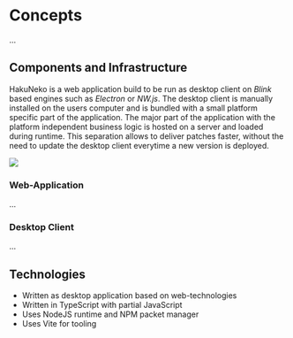# Concepts

...

## Components and Infrastructure

HakuNeko is a web application build to be run as desktop client on _Blink_ based engines such as _Electron_ or _NW.js_.
The desktop client is manually installed on the users computer and is bundled with a small platform specific part of the application.
The major part of the application with the platform independent business logic is hosted on a server and loaded during runtime.
This separation allows to deliver patches faster, without the need to update the desktop client everytime a new version is deployed.

<!-- Edit Image: https://app.diagrams.net/ -->
![](/assets/infrastructure.svg)

### Web-Application

...

### Desktop Client

...

## Technologies

- Written as desktop application based on web-technologies
- Written in TypeScript with partial JavaScript
- Uses NodeJS runtime and NPM packet manager
- Uses Vite for tooling